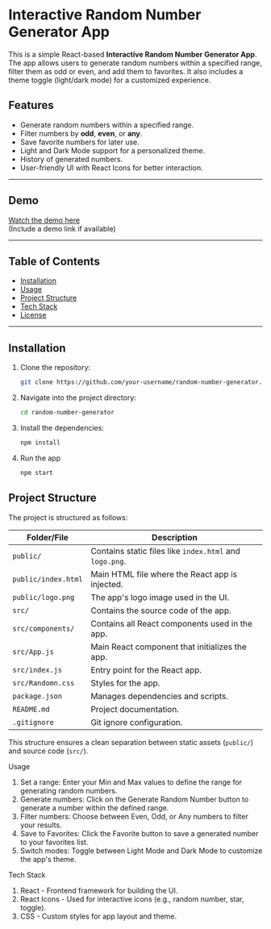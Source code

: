 # Interactive Random Number Generator App

This is a simple React-based **Interactive Random Number Generator App**. The app allows users to generate random numbers within a specified range, filter them as odd or even, and add them to favorites. It also includes a theme toggle (light/dark mode) for a customized experience.

## Features

- Generate random numbers within a specified range.
- Filter numbers by **odd**, **even**, or **any**.
- Save favorite numbers for later use.
- Light and Dark Mode support for a personalized theme.
- History of generated numbers.
- User-friendly UI with React Icons for better interaction.

---

## Demo

[Watch the demo here](#)  
(Include a demo link if available)

---

## Table of Contents

- [Installation](#installation)
- [Usage](#usage)
- [Project Structure](#project-structure)
- [Tech Stack](#tech-stack)
- [License](#license)

---

## Installation

1. Clone the repository:

   ```bash
   git clone https://github.com/your-username/random-number-generator.git
2. Navigate into the project directory:
   ```bash
   cd random-number-generator
3. Install the dependencies:
   ```bash
   npm install
4. Run the app
   ```bash
   npm start

## Project Structure

The project is structured as follows:

| Folder/File          | Description                                                       |
|----------------------|-------------------------------------------------------------------|
| `public/`            | Contains static files like `index.html` and `logo.png`.           |
| `public/index.html`  | Main HTML file where the React app is injected.                   |
| `public/logo.png`    | The app's logo image used in the UI.                               |
| `src/`               | Contains the source code of the app.                              |
| `src/components/`    | Contains all React components used in the app.                    |
| `src/App.js`         | Main React component that initializes the app.                    |
| `src/index.js`       | Entry point for the React app.                                    |
| `src/Randomn.css`    | Styles for the app.                                               |
| `package.json`       | Manages dependencies and scripts.                                 |
| `README.md`          | Project documentation.                                            |
| `.gitignore`         | Git ignore configuration.                                         |

This structure ensures a clean separation between static assets (`public/`) and source code (`src/`).


Usage
1. Set a range: Enter your Min and Max values to define the range for generating random numbers.
2. Generate numbers: Click on the Generate Random Number button to generate a number within the defined range.
3. Filter numbers: Choose between Even, Odd, or Any numbers to filter your results.
4. Save to Favorites: Click the Favorite button to save a generated number to your favorites list.
5. Switch modes: Toggle between Light Mode and Dark Mode to customize the app's theme.
      
Tech Stack
1. React - Frontend framework for building the UI.
2. React Icons - Used for interactive icons (e.g., random number, star, toggle).
3. CSS - Custom styles for app layout and theme.
